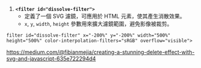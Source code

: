 
1. **`<filter id="dissolve-filter">`**  
   - 定義了一個 SVG 濾鏡，可應用於 HTML 元素，使其產生消散效果。  
   - `x`, `y`, `width`, `height` 參數用來擴大濾鏡範圍，避免影像被裁剪。
  
```
filter id="dissolve-filter" x="-200%" y="-200%" width="500%" height="500%" color-interpolation-filters="sRGB" overflow="visible">
```

https://medium.com/@fibianmejia/creating-a-stunning-delete-effect-with-svg-and-javascript-635e722294d4
